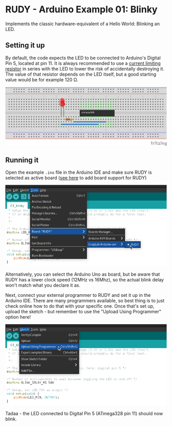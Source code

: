 # RUDY - Arduino Example 01: Blinky

Implements the classic hardware-equivalent of a Hello World: Blinking an LED.

## Setting it up

By default, the code expects the LED to be connected to Arduino's Digital Pin 5, located at pin 11. It is always recommended to use a [current limiting resistor](https://www.sparkfun.com/tutorials/219) in series with the LED to lower the risk of accidentally destroying it. The value of that resistor depends on the LED itself, but a good starting value would be for example 120 &Omega;.

![Breadboard arrangements for USB LED example](../../../images/atmega-led-resistor_bb.png)

## Running it

Open the example `.ino` file in the Arduino IDE and make sure RUDY is selected as active board ([see here](https://github.com/sgreg/craplab-arduino) to add board support for RUDY)

![RUDY selected as current board in the Arduino IDE](../../../images/arduino_board_setup.png)

Alternatively, you can select the Arduino Uno as board, but be aware that RUDY has a lower clock speed (12MHz vs 16Mhz), so the actual blink delay won't match what you declare it as.

Next, connect your external programmer to RUDY and set it up in the Arduino IDE. There are many programmers available, so best thing is to just check online how to do that with your specific one. Once that's set up, upload the sketch - but remember to use the "Upload Using Programmer" option here!


![Upload Using Programmer selection in the Arduino IDE](../../../images/arduino_sketch_upload.png)


Tadaa - the LED connected to Digital Pin 5 (ATmega328 pin 11) should now blink.

